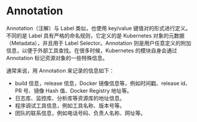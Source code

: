 # Annotation

Annotation（注解）与 Label 类似，也使用 key/value 键值对的形式进行定义。不同的是 Label 具有严格的命名规则，它定义的是 Kubernetes 对象的元数据（Metadata），并且用于 Label Selector。Annotation 则是用户任意定义的附加信息，以便于外部工具查找。在很多时候，Kubernetes 的模块自身会通过 Annotation 标记资源对象的一些特殊信息。

通常来说，用 Annotation 来记录的信息如下：
* build 信息，release 信息，Docker 镜像信息等，例如时间戳、release id、PR 号、镜像 Hash 值、Docker Registry 地址等。
* 日志库、监控库、分析库等资源库的地址信息。
* 程序调试工具信息，例如工具名称、版本号等。
* 团队的联系信息，例如电话号码、负责人名称、网址等。
